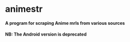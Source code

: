 # animestr
#### A program for scraping Anime mrls from various sources
#### NB: The Android version is deprecated
